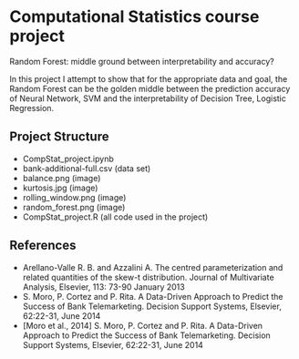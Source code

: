 # Computational Statistics course project
Random Forest: middle ground between interpretability and accuracy?

In this project I attempt to show that for the appropriate data and goal, the Random Forest can be the golden middle between the prediction accuracy of Neural Network, SVM and the interpretability of Decision Tree, Logistic Regression.

## Project Structure

* CompStat_project.ipynb 
* bank-additional-full.csv (data set)
* balance.png (image)
* kurtosis.jpg (image)
* rolling_window.png (image)
* random_forest.png (image)
* CompStat_project.R (all code used in the project)

## References
* Arellano-Valle R. B. and Azzalini A. The centred parameterization and related quantities of the skew-t distribution. Journal of Multivariate Analysis, Elsevier, 113: 73-90 January 2013
* S. Moro, P. Cortez and P. Rita. A Data-Driven Approach to Predict the Success of Bank Telemarketing. Decision Support Systems, Elsevier, 62:22-31, June 2014
* [Moro et al., 2014] S. Moro, P. Cortez and P. Rita. A Data-Driven Approach to Predict the Success of Bank Telemarketing. Decision Support Systems, Elsevier, 62:22-31, June 2014



